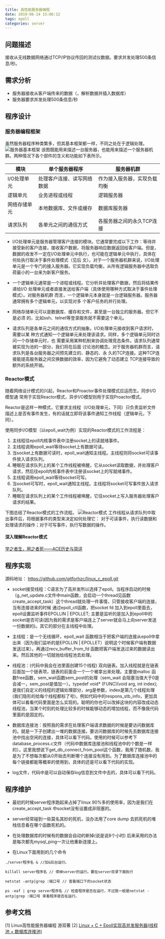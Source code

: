```yaml
---
title: 高性能服务器编程
date: 2019-06-14 15:06:12
tags: epoll 
categories: server
---
```


## 问题描述
接收从无线数据网络通过TCP/IP协议传回的测试仪数据。要求并发处理500条信息/秒。

## 需求分析
- 服务器接收从客户端传来的数据（，解析数据并插入数据库）
- 服务器要求并发处理500条信息/秒

<!-- more -->

## 程序设计
### 服务器编程框架
虽然服务器程序种类繁多，但其基本框架都一样，不同之处在于逻辑处理。
![服务器基本框架](./server_basic_framework.png "服务器基本框架")
该图既能用来描述一台服务器，也能用来描述一个服务器机群。两种情况下各个部件的含义和功能如下表所示。

| 模块  | 单个服务器程序  | 服务器机群  |
| ------------ | ------------ | ------------ |
| I/O处理单元  |  处理客户连接、读写网络数据 | 作为接入服务器，实现负载均衡  |
| 逻辑单元 | 业务进程或线程  | 逻辑服务器  | 
| 网络存储单元  | 本地数据库、文件或缓存  | 数据库服务器  |
| 请求队列  |  各单元之间的通信方式 | 各服务器之间的永久TCP连接  |

- I/O处理单元是服务器管理客户连接的模块。它通常要完成以下工作：等待并接受新的客户连接，接收客户数据，将服务器响应数据返回给客户端。但是，数据的收发不一定在I/O处理单元中执行，也可能在逻辑单元中执行，具体在何处执行取决于事件处理模式（见后 文）。对于一个服务器机群来说，I/O处理单元是一个专门的接入服务器。它实现负载均衡，从所有逻辑服务器中选取负荷最小的一台来为新客户服务。

- 一个逻辑单元通常是一个进程或线程。它分析并处理客户数据，然后将结果传递给I/O 处理单元或者直接发送给客户端（具体使用哪种方式取决于事件处理模式）。对服务器机群 而言，一个逻辑单元本身就是一台逻辑服务器。服务器通常拥有多个逻辑单元，以实现对多 个客户任务的并行处理。

- 网络存储单元可以是数据库、缓存和文件，甚至是一台独立的服务器。但它不是必须 的，比如ssh、telnet等登录服务就不需要这个单元。

- 请求队列是各单元之间的通信方式的抽象。I/O处理单元接收到客户请求时，需要以某 种方式通知一个逻辑单元来处理该请求。同样，多个逻辑单元同时访问一个存储单元时，也 需要采用某种机制来协调处理竞态条件。请求队列通常被实现为池的一部分，我们将在后面 讨论池的概念。对于服务器机群而言，请求队列是各台服务器之间预先建立的、静态的、永 久的TCP连接。这种TCP连接能提高服务器之间交换数据的效率，因为它避免了动态建立 TCP连接导致的额外的系统开销。

### Reactor模式
随着网络设计模式的兴起，Reactor和Proactor事件处理模式应运而生。同步I/O模型通 常用于实现Reactor模式，异步I/O模型则用于实现Proactor模式。

Reactor是这样一种模式，它要求主线程（I/O处理单元，下同）只负责监听文件描述上是否有事件发生，有的话就立即将该事件通知工作线程（逻辑单元，下同）。

使用同步I/O模型（以epoll_wait为例）实现的Reactor模式的工作流程是：

1. 主线程往epoll内核事件表中注册socket上的读就绪事件。
2. 主线程调用epoll_wait等待socket上有数据可读。
3. 当socket上有数据可读时，epoll_wait通知主线程。主线程则将socket可读事件放入请求队列。
4. 睡眠在请求队列上的某个工作线程被唤醒，它从socket读取数据，并处理客户请求，然后往epoll内核事件表中注册该socket上的写就绪事件。
5. 主线程调用epoll_wait等待socket可写。
6. 当socket可写时，epoll_wait通知主线程。主线程将socket可写事件放入请求队列。
7. 睡眠在请求队列上的某个工作线程被唤醒，它往socket上写入服务器处理客户请求的结果。

下图总结了Reactor模式的工作流程。
![Reactor模式](./reactor_mode.png "Reactor模式")
工作线程从请求队列中取出事件后，将根据事件的类型来决定如何处理它： 对于可读事件，执行读数据和处理请求的操作；对于可写事件，执行写数据的操作。

#### 深入理解Reactor模式
[学之者生，用之者死——ACE历史与简评](https://www.cnblogs.com/Solstice/archive/2010/03/10/ace_history.html "学之者生，用之者死——ACE历史与简评")

## 程序实现
源码地址： https://github.com/gitforhzc/linux_c_epoll.git
- socket接受线程：C语言为了高并发所以选择了epoll。当程序启动的时候（g_net_update.c文件中main函数，会启动一个thread见函数create_accept_task）这个thread就处理一件事情，只管接收客户端的连接，当有连接进来的时候 通过epoll_ctl函数，把socket fd 加入到epoll里面去，epoll设置监听事件EPOLLIN | EPOLLET; 主要是监听的是加入到epoll中的socket是否可读(因为我的需求是客户端连上了server就会马上向server发送一份数据的)。其它的部分在主线程中处理。

- 主线程：是一个无线循环，epoll_wait 函数相当于把客户端的连接从epoll中拿出来（因为我们监听的是EPOLLIN | EPOLLET）说明这个时候客户端有数据发送过来）。再通过recv_buffer_from_fd 函数把客户端发送过来的数据读出来。然后其他的一切就抛给线程池去处理。

- 线程池：(代码中我会在池里面创建15个线程) 双向链表。加入线程就是在链表后面加一个链表项，链表的前面会一个一个被拿出来处理。主要是malloc 函数free函数，sem_wait函数sem_post的处理（sem_wait 会阻塞当值大于0是会减一，sem_post是值加一）。typedef void* (FUNC)(void arg, int index);是我们自定义的线程的逻辑处理部分，arg是参数，index是第几个线程处理(我们隐形的给每个线程都标了号)，例如代码中的respons_stb_info，更加具体可以看看代码里面是怎么实现的。聪明的你也可以改掉这块的内容改成动态线程池，当某个时刻的处理比较多的时候能够动态的增加线程，而不像我代码里面的是固定的。

- 数据库连接池：按照我的需求在处理客户端请求数据的时候是要访问数据库的。就是一下子创建出一堆的数据连接。要访问数据库的时候先去数据库连接池中找出空闲的连接，具体可以看下代码。使用的时候可以参考下database_process.c文件（代码中数据库连接池和线程池中的个数是一样的）。这里我想说下get_db_connect_from_pool这个函数，我用了随机数，我是为了不想每次都从0开始去判断哪个连接没有用到。为了数据库连接池中的每个链接都能等概率的使用到，具体的还是可以看下代码的实现。

- log文件，代码中是可以自动保存log信息到文件中去的，具体可以看下代码。

## 程序维护
- 最初的时候server程序跑起来占掉了linux 90%多的使用率，因为是我们在create_accept_task 中socket没有设置成非阻塞的。

- server经常碰到一些莫名其妙的死机，没办法用了core dump 去抓死机的堆栈信息看在哪个函数死机的。

- 在处理数据库的时候有的数据会自动的断掉(说是说8个小时) 后来采用的办法是每次都先mysql_ping一次让他重新连接上。

- 在Linux下面用到的几个命令

```shell
./server程序名 & //加&后台运行。

killall server程序名 // 停掉server的运行。要在server目录下面执行

netstat -antp|grep :端口号 // 查看端口下的socket状态

ps -eaf | grep server程序名 // 检查程序是否在运行，不过我一般是netstat -antp|grep :端口号 来看程序是否在运行。
```
## 参考文档
[1] Linux高性能服务器编程 游双著
[2] [Linux + C + Epoll实现高并发服务器(线程池 + 数据库连接池)](https://blog.csdn.net/wwwxxlby520/article/details/50410786)



